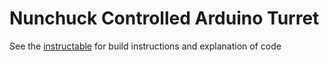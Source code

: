 Nunchuck Controlled Arduino Turret
==================================

See the [instructable](http://www.instructables.com/id/Wiichuck-Controlled-Turret/) for build instructions and explanation of code